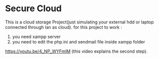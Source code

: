 # Secure Cloud

 This is a cloud storage Project(just simulating your external hdd or laptop connected through lan as cloud).
 for this project to work :
 1) you need xampp server
 2) you need to edit the php.ini and sendmail file inside xampp folder

https://youtu.be/4_NP_WYFmIM (this video explains the second step).

